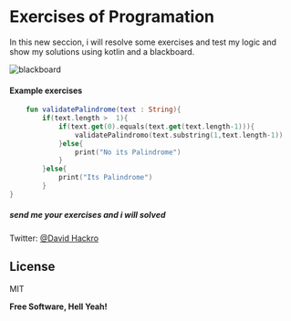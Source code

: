 # Exercises of Programation

In this new seccion, i will resolve some exercises and test my logic and show my solutions using kotlin and a blackboard.

![blackboard](https://lh3.googleusercontent.com/-rx6TjivYKiY/WildZW0kT-I/AAAAAAAASm8/z_2e97vnJAwBJ_s9o3DaEUyeouVziAvCwCL0BGAYYCw/h1034/Captura%2Bde%2Bpantalla%2B2017-12-07%2Ba%2Bla%2528s%2529%2B09.24.46.png)

#### Example exercises 

```kotlin
    fun validatePalindrome(text : String){
        if(text.length >  1){
            if(text.get(0).equals(text.get(text.length-1))){
                validatePalindromo(text.substring(1,text.length-1))
            }else{
                print("No its Palindrome")
            }
        }else{
            print("Its Palindrome")
        }
}
```

##### send me your exercises and i will solved

Twitter: [@David Hackro](https://twitter.com/DavidHackro)

License
----

MIT


**Free Software, Hell Yeah!**

